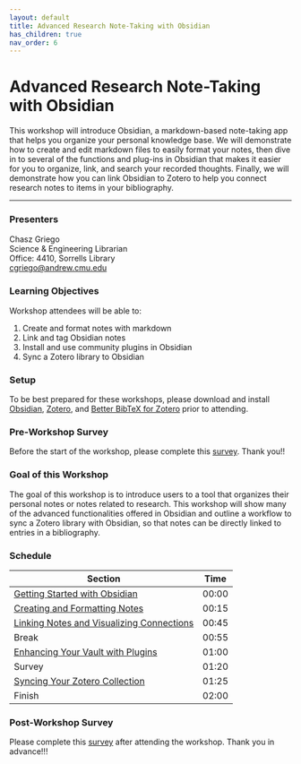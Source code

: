 ```yaml
---
layout: default
title: Advanced Research Note-Taking with Obsidian
has_children: true
nav_order: 6
---
```


# Advanced Research Note-Taking with Obsidian

This workshop will introduce Obsidian, a markdown-based note-taking app that
helps you organize your personal knowledge base. We will demonstrate how to
create and edit markdown files to easily format your notes, then dive in to
several of the functions and plug-ins in Obsidian that makes it easier for you
to organize, link, and search your recorded thoughts. Finally, we will
demonstrate how you can link Obsidian to Zotero to help you connect research
notes to items in your bibliography.  

____
### Presenters
Chasz Griego <a href='https://github.com/chaszg' target='_blank'><img src='../content/img/GitHub-Mark-custom.svg' style='width:15px; padding:0; border:none !important;'></a>  
Science & Engineering Librarian   
Office: 4410, Sorrells Library  
[cgriego@andrew.cmu.edu](mailto:cgriego@andrew.cmu.edu)

### Learning Objectives

Workshop attendees will be able to:

1. Create and format notes with markdown   
2. Link and tag Obsidian notes
3. Install and use community plugins in Obsidian
4. Sync a Zotero library to Obsidian

### Setup

To be best prepared for these workshops, please download and install [Obsidian](https://obsidian.md/),
[Zotero](https://www.zotero.org/download/), and [Better BibTeX for Zotero](https://retorque.re/zotero-better-bibtex/installation/)
prior to attending.

### Pre-Workshop Survey

Before the start of the workshop, please complete this
[survey](https://forms.gle/YW4ZoD4hRgtD6hJA8). Thank you!!

### Goal of this Workshop

The goal of this workshop is to introduce users to a tool that organizes their
personal notes or notes related to research. This workshop will show many of
the advanced functionalities offered in Obsidian and outline a workflow to sync
a Zotero library with Obsidian, so that notes can be directly linked to entries
in a bibliography.

### Schedule

| Section | Time
| --- | ---
| [Getting Started with Obsidian](../Obsidian_Materials/00-getting-started) | 00:00
| [Creating and Formatting Notes](../Obsidian_Materials/01-creating-notes) | 00:15
| [Linking Notes and Visualizing Connections](../Obsidian_Materials/02-linking-notes) | 00:45
| Break | 00:55
| [Enhancing Your Vault with Plugins](../Obsidian_Materials/03-plugins) | 01:00
| Survey | 01:20
| [Syncing Your Zotero Collection](../Obsidian_Materials/04-syncing-zotero) | 01:25
| Finish | 02:00

### Post-Workshop Survey

Please complete this [survey](https://forms.gle/Ewf57udkq8r7haqYA)
after attending the workshop. Thank you in advance!!!

